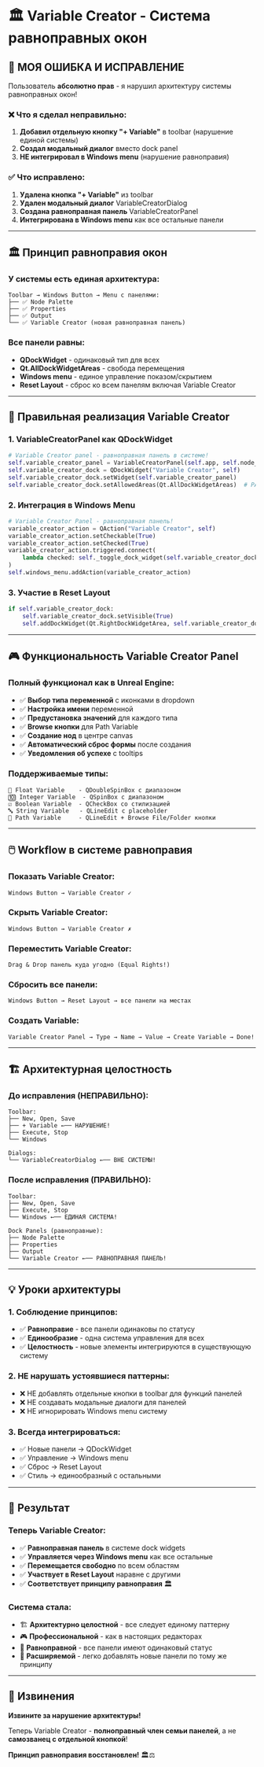 # 🏛️ Variable Creator - Система равноправных окон

## 🤦 **МОЯ ОШИБКА И ИСПРАВЛЕНИЕ**

Пользователь **абсолютно прав** - я нарушил архитектуру системы равноправных окон!

### ❌ **Что я сделал неправильно:**
1. **Добавил отдельную кнопку "+ Variable"** в toolbar (нарушение единой системы)
2. **Создал модальный диалог** вместо dock panel
3. **НЕ интегрировал в Windows menu** (нарушение равноправия)

### ✅ **Что исправлено:**
1. **Удалена кнопка "+ Variable"** из toolbar
2. **Удален модальный диалог** VariableCreatorDialog
3. **Создана равноправная панель** VariableCreatorPanel  
4. **Интегрирована в Windows menu** как все остальные панели

---

## 🏛️ **Принцип равноправия окон**

### **У системы есть единая архитектура:**
```
Toolbar → Windows Button → Menu с панелями:
├── ✅ Node Palette
├── ✅ Properties  
├── ✅ Output
└── ✅ Variable Creator (новая равноправная панель)
```

### **Все панели равны:**
- **QDockWidget** - одинаковый тип для всех
- **Qt.AllDockWidgetAreas** - свобода перемещения
- **Windows menu** - единое управление показом/скрытием
- **Reset Layout** - сброс ко всем панелям включая Variable Creator

---

## 🎯 **Правильная реализация Variable Creator**

### **1. VariableCreatorPanel как QDockWidget**
```python
# Variable Creator panel - равноправная панель в системе!
self.variable_creator_panel = VariableCreatorPanel(self.app, self.node_editor)
self.variable_creator_dock = QDockWidget("Variable Creator", self)
self.variable_creator_dock.setWidget(self.variable_creator_panel)
self.variable_creator_dock.setAllowedAreas(Qt.AllDockWidgetAreas)  # РАВНОПРАВИЕ!
```

### **2. Интеграция в Windows Menu**
```python
# Variable Creator Panel - равноправная панель!
variable_creator_action = QAction("Variable Creator", self)
variable_creator_action.setCheckable(True)
variable_creator_action.setChecked(True)
variable_creator_action.triggered.connect(
    lambda checked: self._toggle_dock_widget(self.variable_creator_dock, checked)
)
self.windows_menu.addAction(variable_creator_action)
```

### **3. Участие в Reset Layout**
```python
if self.variable_creator_dock:
    self.variable_creator_dock.setVisible(True)
    self.addDockWidget(Qt.RightDockWidgetArea, self.variable_creator_dock)
```

---

## 🎮 **Функциональность Variable Creator Panel**

### **Полный функционал как в Unreal Engine:**
- ✅ **Выбор типа переменной** с иконками в dropdown
- ✅ **Настройка имени** переменной  
- ✅ **Предустановка значений** для каждого типа
- ✅ **Browse кнопки** для Path Variable
- ✅ **Создание нод** в центре canvas
- ✅ **Автоматический сброс формы** после создания
- ✅ **Уведомления об успехе** с tooltips

### **Поддерживаемые типы:**
```
🔢 Float Variable    - QDoubleSpinBox с диапазоном
🔟 Integer Variable  - QSpinBox с диапазоном  
☑️ Boolean Variable  - QCheckBox со стилизацией
🔤 String Variable   - QLineEdit с placeholder
📁 Path Variable     - QLineEdit + Browse File/Folder кнопки
```

---

## 🖱️ **Workflow в системе равноправия**

### **Показать Variable Creator:**
```
Windows Button → Variable Creator ✓
```

### **Скрыть Variable Creator:**
```
Windows Button → Variable Creator ✗
```

### **Переместить Variable Creator:**
```
Drag & Drop панель куда угодно (Equal Rights!)
```

### **Сбросить все панели:**
```
Windows Button → Reset Layout → все панели на местах
```

### **Создать Variable:**
```
Variable Creator Panel → Type → Name → Value → Create Variable → Done!
```

---

## 🏗️ **Архитектурная целостность**

### **До исправления (НЕПРАВИЛЬНО):**
```
Toolbar:
├── New, Open, Save
├── + Variable ←── НАРУШЕНИЕ!
├── Execute, Stop  
└── Windows

Dialogs:
└── VariableCreatorDialog ←── ВНЕ СИСТЕМЫ!
```

### **После исправления (ПРАВИЛЬНО):**
```
Toolbar:
├── New, Open, Save
├── Execute, Stop  
└── Windows ←── ЕДИНАЯ СИСТЕМА!

Dock Panels (равноправные):
├── Node Palette
├── Properties
├── Output
└── Variable Creator ←── РАВНОПРАВНАЯ ПАНЕЛЬ!
```

---

## 💡 **Уроки архитектуры**

### **1. Соблюдение принципов:**
- ✅ **Равноправие** - все панели одинаковы по статусу
- ✅ **Единообразие** - одна система управления для всех
- ✅ **Целостность** - новые элементы интегрируются в существующую систему

### **2. НЕ нарушать устоявшиеся паттерны:**
- ❌ НЕ добавлять отдельные кнопки в toolbar для функций панелей
- ❌ НЕ создавать модальные диалоги для панелей
- ❌ НЕ игнорировать Windows menu систему

### **3. Всегда интегрироваться:**
- ✅ Новые панели → QDockWidget
- ✅ Управление → Windows menu
- ✅ Сброс → Reset Layout
- ✅ Стиль → единообразный с остальными

---

## 🎉 **Результат**

### **Теперь Variable Creator:**
- ✅ **Равноправная панель** в системе dock widgets
- ✅ **Управляется через Windows menu** как все остальные
- ✅ **Перемещается свободно** по всем областям
- ✅ **Участвует в Reset Layout** наравне с другими
- ✅ **Соответствует принципу равноправия** 🏛️

### **Система стала:**
- 🏗️ **Архитектурно целостной** - все следует единому паттерну
- 🎮 **Профессиональной** - как в настоящих редакторах
- 🤝 **Равноправной** - все панели имеют одинаковый статус
- 🔧 **Расширяемой** - легко добавлять новые панели по тому же принципу

---

## 🙏 **Извинения**

**Извините за нарушение архитектуры!** 

Теперь Variable Creator - **полноправный член семьи панелей**, а не **самозванец с отдельной кнопкой**! 

**Принцип равноправия восстановлен!** 🏛️⚖️